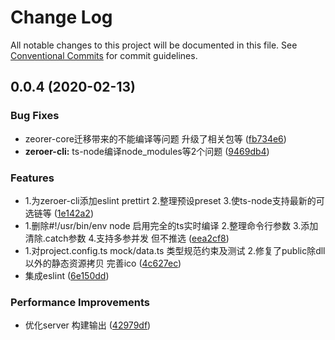 # Change Log

All notable changes to this project will be documented in this file.
See [Conventional Commits](https://conventionalcommits.org) for commit guidelines.

## 0.0.4 (2020-02-13)


### Bug Fixes

* zeorer-core迁移带来的不能编译等问题 升级了相关包等 ([fb734e6](https://github.com/zq0904/zeroer/commit/fb734e6f1c0766a196cdcae51a4743b316bf9771))
* **zeroer-cli:** ts-node编译node_modules等2个问题 ([9469db4](https://github.com/zq0904/zeroer/commit/9469db47949542e0a7963ea08c03c950aa60e452))


### Features

* 1.为zeroer-cli添加eslint prettirt 2.整理预设preset 3.使ts-node支持最新的可选链等 ([1e142a2](https://github.com/zq0904/zeroer/commit/1e142a293530f997c64020e72c476025f54cae92))
* 1.删除#!/usr/bin/env node 启用完全的ts实时编译 2.整理命令行参数 3.添加清除.catch参数 4.支持多参并发 但不推选 ([eea2cf8](https://github.com/zq0904/zeroer/commit/eea2cf81264cfb51e6ebccc50466d0210d4110eb))
* 1.对project.config.ts mock/data.ts 类型规范约束及测试 2.修复了public除dll以外的静态资源拷贝 完善ico ([4c627ec](https://github.com/zq0904/zeroer/commit/4c627ecd7d707857410c32529e4e69961da7ce7a))
* 集成eslint ([6e150dd](https://github.com/zq0904/zeroer/commit/6e150dd21423a1d21d261be7acab231e581b88c5))


### Performance Improvements

* 优化server 构建输出 ([42979df](https://github.com/zq0904/zeroer/commit/42979dfc7742b165f0012e63c85eabfbfc33f318))
